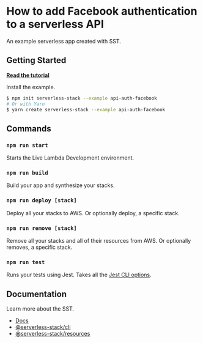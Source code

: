 # How to add Facebook authentication to a serverless API

An example serverless app created with SST.

## Getting Started

[**Read the tutorial**](https://sst.dev/examples/how-to-add-facebook-authentication-to-a-serverless-api.html)

Install the example.

```bash
$ npm init serverless-stack --example api-auth-facebook
# Or with Yarn
$ yarn create serverless-stack --example api-auth-facebook
```

## Commands

### `npm run start`

Starts the Live Lambda Development environment.

### `npm run build`

Build your app and synthesize your stacks.

### `npm run deploy [stack]`

Deploy all your stacks to AWS. Or optionally deploy, a specific stack.

### `npm run remove [stack]`

Remove all your stacks and all of their resources from AWS. Or optionally removes, a specific stack.

### `npm run test`

Runs your tests using Jest. Takes all the [Jest CLI options](https://jestjs.io/docs/en/cli).

## Documentation

Learn more about the SST.

- [Docs](https://docs.sst.dev/)
- [@serverless-stack/cli](https://docs.sst.dev/packages/cli)
- [@serverless-stack/resources](https://docs.sst.dev/packages/resources)
